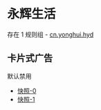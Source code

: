 # 永辉生活

存在 1 规则组 - [cn.yonghui.hyd](/src/apps/cn.yonghui.hyd.ts)

## 卡片式广告

默认禁用

- [快照-0](https://i.gkd.li/import/13414401)
- [快照-1](https://i.gkd.li/import/13414444)
